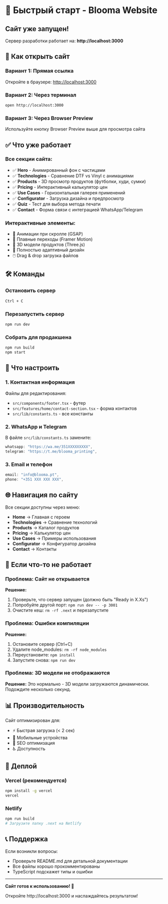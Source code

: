 # 🚀 Быстрый старт - Blooma Website

## Сайт уже запущен!

Сервер разработки работает на: **http://localhost:3000**

## 📱 Как открыть сайт

### Вариант 1: Прямая ссылка
Откройте в браузере: [http://localhost:3000](http://localhost:3000)

### Вариант 2: Через терминал
```bash
open http://localhost:3000
```

### Вариант 3: Через Browser Preview
Используйте кнопку Browser Preview выше для просмотра сайта

## ✅ Что уже работает

### Все секции сайта:
- ✅ **Hero** - Анимированный фон с частицами
- ✅ **Technologies** - Сравнение DTF vs Vinyl с анимациями
- ✅ **Products** - 3D просмотр продуктов (футболки, худи, сумки)
- ✅ **Pricing** - Интерактивный калькулятор цен
- ✅ **Use Cases** - Горизонтальная галерея применений
- ✅ **Configurator** - Загрузка дизайна и предпросмотр
- ✅ **Quiz** - Тест для выбора метода печати
- ✅ **Contact** - Форма связи с интеграцией WhatsApp/Telegram

### Интерактивные элементы:
- 🎨 Анимации при скролле (GSAP)
- 🔄 Плавные переходы (Framer Motion)
- 🎯 3D модели продуктов (Three.js)
- 📱 Полностью адаптивный дизайн
- 🖱️ Drag & drop загрузка файлов

## 🛠️ Команды

### Остановить сервер
```bash
Ctrl + C
```

### Перезапустить сервер
```bash
npm run dev
```

### Собрать для продакшена
```bash
npm run build
npm start
```

## 🎨 Что настроить

### 1. Контактная информация
Файлы для редактирования:
- `src/components/footer.tsx` - футер
- `src/features/home/contact-section.tsx` - форма контактов
- `src/lib/constants.ts` - все константы

### 2. WhatsApp и Telegram
В файле `src/lib/constants.ts` замените:
```typescript
whatsapp: "https://wa.me/351XXXXXXXXX",
telegram: "https://t.me/blooma_printing",
```

### 3. Email и телефон
```typescript
email: "info@blooma.pt",
phone: "+351 XXX XXX XXX",
```

## 🌐 Навигация по сайту

Все секции доступны через меню:
- **Home** → Главная с героем
- **Technologies** → Сравнение технологий
- **Products** → Каталог продуктов
- **Pricing** → Калькулятор цен
- **Use Cases** → Примеры использования
- **Configurator** → Конфигуратор дизайна
- **Contact** → Контакты

## 🐛 Если что-то не работает

### Проблема: Сайт не открывается
**Решение:**
1. Проверьте, что сервер запущен (должно быть "Ready in X.Xs")
2. Попробуйте другой порт: `npm run dev -- -p 3001`
3. Очистите кеш: `rm -rf .next` и перезапустите

### Проблема: Ошибки компиляции
**Решение:**
1. Остановите сервер (Ctrl+C)
2. Удалите node_modules: `rm -rf node_modules`
3. Переустановите: `npm install`
4. Запустите снова: `npm run dev`

### Проблема: 3D модели не отображаются
**Решение:**
Это нормально - 3D модели загружаются динамически. Подождите несколько секунд.

## 📊 Производительность

Сайт оптимизирован для:
- ⚡ Быстрая загрузка (< 2 сек)
- 📱 Мобильные устройства
- 🎯 SEO оптимизация
- ♿ Доступность

## 🚀 Деплой

### Vercel (рекомендуется)
```bash
npm install -g vercel
vercel
```

### Netlify
```bash
npm run build
# Загрузите папку .next на Netlify
```

## 📞 Поддержка

Если возникли вопросы:
- Проверьте README.md для детальной документации
- Все файлы хорошо прокомментированы
- TypeScript подскажет типы и ошибки

---

**Сайт готов к использованию! 🎉**

Откройте http://localhost:3000 и наслаждайтесь результатом!

